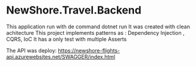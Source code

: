 # NewShore.Travel.Backend

This application run with de command dotnet run
It was created with clean achitecture
This project implements patterns as : Dependency Injection , CQRS, IoC
It has a only test with multiple Asserts

The API was deploy:
https://newshore-flights-api.azurewebsites.net/SWAGGER/index.html
